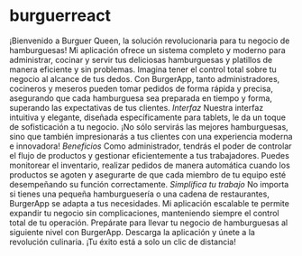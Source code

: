 # burguerreact

¡Bienvenido a Burguer Queen, la solución revolucionaria para tu negocio de hamburguesas! Mi aplicación ofrece un sistema completo y moderno para administrar, cocinar y servir tus deliciosas hamburguesas y platillos de manera eficiente y sin problemas.
Imagina tener el control total sobre tu negocio al alcance de tus dedos. Con BurgerApp, tanto administradores, cocineros y meseros pueden tomar pedidos de forma rápida y precisa, asegurando que cada hamburguesa sea preparada en tiempo y forma, superando las expectativas de tus clientes.
*Interfaz*
Nuestra interfaz intuitiva y elegante, diseñada específicamente para tablets, le da un toque de sofisticación a tu negocio. ¡No sólo servirás las mejores hamburguesas, sino que también impresionarás a tus clientes con una experiencia moderna e innovadora!
*Beneficios*
Como administrador, tendrás el poder de controlar el flujo de productos y gestionar eficientemente a tus trabajadores. Puedes monitorear el inventario, realizar pedidos de manera automática cuando los productos se agoten y asegurarte de que cada miembro de tu equipo esté desempeñando su función correctamente.
*Simplifica tu trabajo*
No importa si tienes una pequeña hamburguesería o una cadena de restaurantes, BurgerApp se adapta a tus necesidades. Mi aplicación escalable te permite expandir tu negocio sin complicaciones, manteniendo siempre el control total de tu operación.
Prepárate para llevar tu negocio de hamburguesas al siguiente nivel con BurgerApp. Descarga la aplicación y únete a la revolución culinaria. ¡Tu éxito está a solo un clic de distancia!